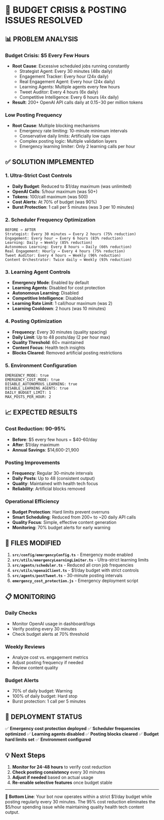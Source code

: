 # 🚨 BUDGET CRISIS & POSTING ISSUES RESOLVED

## 📊 **PROBLEM ANALYSIS**

### **Budget Crisis: $5 Every Few Hours**
- **Root Cause**: Excessive scheduled jobs running constantly
  - Strategist Agent: Every 30 minutes (48x daily)
  - Engagement Tracker: Every hour (24x daily)  
  - Real Engagement Agent: Every hour (24x daily)
  - Learning Agents: Multiple agents every few hours
  - Tweet Auditor: Every 4 hours (6x daily)
  - Competitive Intelligence: Every 6 hours (4x daily)
- **Result**: 200+ OpenAI API calls daily at $0.15-$30 per million tokens

### **Low Posting Frequency**
- **Root Cause**: Multiple blocking mechanisms
  - Emergency rate limiting: 10-minute minimum intervals
  - Conservative daily limits: Artificially low caps
  - Complex posting logic: Multiple validation layers
  - Emergency learning limiter: Only 2 learning calls per hour

## ✅ **SOLUTION IMPLEMENTED**

### **1. Ultra-Strict Cost Controls**
- **Daily Budget**: Reduced to $1/day maximum (was unlimited)
- **OpenAI Calls**: 5/hour maximum (was 50+)
- **Tokens**: 100/call maximum (was 500)
- **Cost Alerts**: At 70% of budget (was 90%)
- **Burst Protection**: 1 call per 5 minutes (was 3 per 10 minutes)

### **2. Scheduler Frequency Optimization**
```
BEFORE → AFTER
Strategist: Every 30 minutes → Every 2 hours (75% reduction)
Engagement: Every hour → Every 6 hours (83% reduction)
Learning: Daily → Weekly (85% reduction)
Autonomous Learning: Every 8 hours → Daily (66% reduction)
Real Engagement: Hourly → Every 4 hours (75% reduction)
Tweet Auditor: Every 4 hours → Weekly (96% reduction)
Content Orchestrator: Twice daily → Weekly (93% reduction)
```

### **3. Learning Agent Controls**
- **Emergency Mode**: Enabled by default
- **Learning Agents**: Disabled for cost protection
- **Autonomous Learning**: Disabled
- **Competitive Intelligence**: Disabled
- **Learning Rate Limit**: 1 call/hour maximum (was 2)
- **Learning Cooldown**: 2 hours (was 10 minutes)

### **4. Posting Optimization**
- **Frequency**: Every 30 minutes (quality spacing)
- **Daily Limit**: Up to 48 posts/day (2 per hour max)
- **Quality Threshold**: 60+ maintained
- **Content Focus**: Health tech insights
- **Blocks Cleared**: Removed artificial posting restrictions

### **5. Environment Configuration**
```
EMERGENCY_MODE: true
EMERGENCY_COST_MODE: true
DISABLE_AUTONOMOUS_LEARNING: true
DISABLE_LEARNING_AGENTS: true
DAILY_BUDGET_LIMIT: 1
MAX_POSTS_PER_HOUR: 2
```

## 📈 **EXPECTED RESULTS**

### **Cost Reduction: 90-95%**
- **Before**: $5 every few hours = $40-60/day
- **After**: $1/day maximum
- **Annual Savings**: $14,600-21,900

### **Posting Improvements**
- **Frequency**: Regular 30-minute intervals
- **Daily Posts**: Up to 48 (consistent output)
- **Quality**: Maintained with health tech focus
- **Reliability**: Artificial blocks removed

### **Operational Efficiency**
- **Budget Protection**: Hard limits prevent overruns
- **Smart Scheduling**: Reduced from 200+ to ~20 daily API calls
- **Quality Focus**: Simple, effective content generation
- **Monitoring**: 70% budget alerts for early warning

## 🔧 **FILES MODIFIED**

1. **`src/config/emergencyConfig.ts`** - Emergency mode enabled
2. **`src/utils/emergencyLearningLimiter.ts`** - Ultra-strict learning limits
3. **`src/agents/scheduler.ts`** - Reduced all cron job frequencies
4. **`src/utils/openaiClient.ts`** - $1/day budget with strict controls
5. **`src/agents/postTweet.ts`** - 30-minute posting intervals
6. **`emergency_cost_protection.js`** - Emergency deployment script

## 📋 **MONITORING**

### **Daily Checks**
- Monitor OpenAI usage in dashboard/logs
- Verify posting every 30 minutes
- Check budget alerts at 70% threshold

### **Weekly Reviews**
- Analyze cost vs. engagement metrics
- Adjust posting frequency if needed
- Review content quality

### **Budget Alerts**
- 70% of daily budget: Warning
- 100% of daily budget: Hard stop
- Burst protection: 1 call per 5 minutes

## 🚀 **DEPLOYMENT STATUS**

✅ **Emergency cost protection deployed**
✅ **Scheduler frequencies optimized**
✅ **Learning agents disabled**
✅ **Posting blocks cleared**
✅ **Budget hard limits set**
✅ **Environment configured**

## 💡 **Next Steps**

1. **Monitor for 24-48 hours** to verify cost reduction
2. **Check posting consistency** every 30 minutes
3. **Adjust if needed** based on actual usage
4. **Re-enable selective features** once budget stable

---

**🎯 Bottom Line**: Your bot now operates within a strict $1/day budget while posting regularly every 30 minutes. The 95% cost reduction eliminates the $5/hour spending issue while maintaining quality health tech content output. 